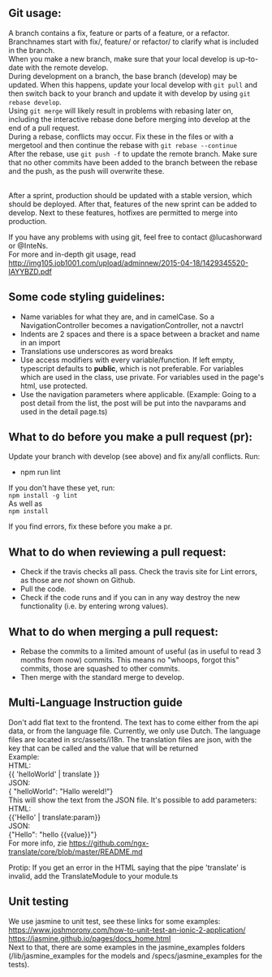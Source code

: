 ## Git usage:
A branch contains a fix, feature or parts of a feature, or a refactor. Branchnames start with fix/, feature/ or refactor/ to clarify what is included in the branch. <br/>
When you make a new branch, make sure that your local develop is up-to-date with the remote develop. <br/>
During development on a branch, the base branch (develop) may be updated. When this happens, update your local develop with `git pull` and then switch back to your branch and update it with develop by using `git rebase develop`. <br/>
Using `git merge` will likely result in problems with rebasing later on, including the interactive rebase done before merging into develop at the end of a pull request. <br/>
During a rebase, conflicts may occur. Fix these in the files or with a mergetool and then continue the rebase with `git rebase --continue` <br/>
After the rebase, use `git push -f` to update the remote branch. Make sure that no other commits have been added to the branch between the rebase and the push, as the push will overwrite these. <br/><br/>

After a sprint, production should be updated with a stable version, which should be deployed. After that, features of the new sprint can be added to develop. Next to these features, hotfixes are permitted to merge into production.

If you have any problems with using git, feel free to contact @lucashorward or @InteNs. <br/>
For more and in-depth git usage, read http://img105.job1001.com/upload/adminnew/2015-04-18/1429345520-IAYYBZD.pdf

## Some code styling guidelines:
 - Name variables for what they are, and in camelCase. So a NavigationController becomes a navigationController, not a navctrl
 - Indents are 2 spaces and there is a space between a bracket and name in an import
 - Translations use underscores as word breaks
 - Use access modifiers with every variable/function. If left empty, typescript defaults to **public**, which is not preferable. For variables which are used in the class, use private. For variables used in the page's html, use protected.
 - Use the navigation parameters where applicable. (Example: Going to a post detail from the list, the post will be put into the navparams and used in the detail page.ts)

## What to do before you make a pull request (pr):
Update your branch with develop (see above) and fix any/all conflicts.
Run:
- npm run lint

If you don't have these yet, run: <br/>
`npm install -g lint`<br/>
As well as<br/>
`npm install`<br/>

If you find errors, fix these before you make a pr.

## What to do when reviewing a pull request:
- Check if the travis checks all pass. Check the travis site for Lint errors, as those are *not* shown on Github.
- Pull the code.
- Check if the code runs and if you can in any way destroy the new functionality (i.e. by entering wrong values).

## What to do when merging a pull request:
- Rebase the commits to a limited amount of useful (as in useful to read 3 months from now) commits. This means no "whoops, forgot this" commits, those are squashed to other commits.
- Then merge with the standard merge to develop.

## Multi-Language Instruction guide
Don't add flat text to the frontend. The text has to come either from the api data, or from the language file. Currently, we only use Dutch. The language files are located in src/assets/i18n. The translation files are json, with the key that can be called and the value that will be returned<br />
Example:<br />
HTML:<br />
{{ 'helloWorld' | translate }} <br />
JSON:<br />
{ "helloWorld": "Hallo wereld!"} <br />
This will show the text from the JSON file.
It's possible to add parameters: <br />
HTML: <br />
{{'Hello' | translate:param}} <br />
JSON: <br />
{"Hello": "hello {{value}}"} <br />
For more info, zie https://github.com/ngx-translate/core/blob/master/README.md

Protip: If you get an error in the HTML saying that the pipe 'translate' is invalid, add the TranslateModule to your module.ts

## Unit testing
We use jasmine to unit test, see these links for some examples: <br />
https://www.joshmorony.com/how-to-unit-test-an-ionic-2-application/ <br />
https://jasmine.github.io/pages/docs_home.html <br />
Next to that, there are some examples in the jasmine_examples folders (/lib/jasmine_examples for the models and /specs/jasmine_examples for the tests).
